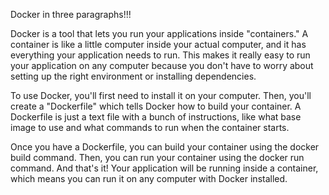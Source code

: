 Docker in three paragraphs!!!

Docker is a tool that lets you run your applications inside "containers." A container is like a little computer inside your actual computer, and it has everything your application needs to run. This makes it really easy to run your application on any computer because you don't have to worry about setting up the right environment or installing dependencies.

To use Docker, you'll first need to install it on your computer. Then, you'll create a "Dockerfile" which tells Docker how to build your container. A Dockerfile is just a text file with a bunch of instructions, like what base image to use and what commands to run when the container starts.

Once you have a Dockerfile, you can build your container using the docker build command. Then, you can run your container using the docker run command. And that's it! Your application will be running inside a container, which means you can run it on any computer with Docker installed.
